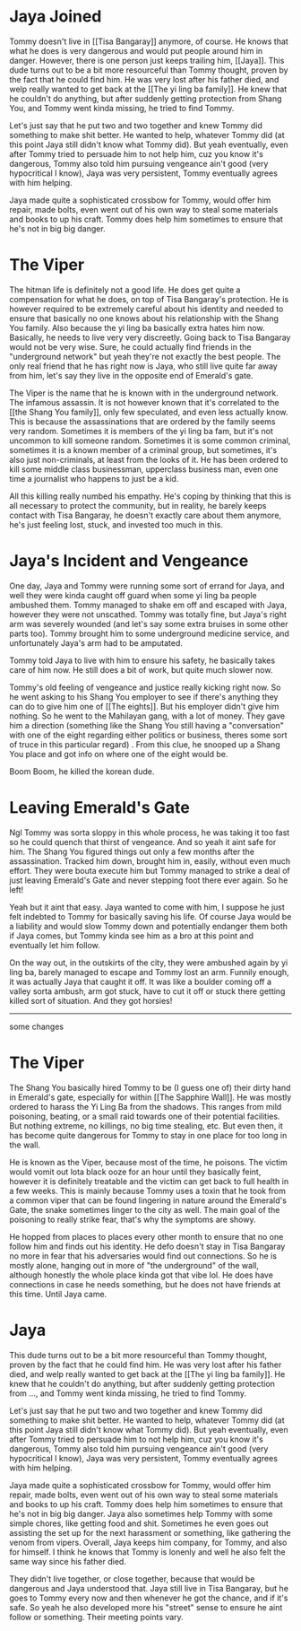 # Jaya Joined

Tommy doesn't live in [[Tisa Bangaray]] anymore, of course. He knows that what he does is very dangerous and would put people around him in danger. However, there is one person just keeps trailing him, [[Jaya]]. This dude turns out to be a bit more resourceful than Tommy thought, proven by the fact that he could find him. He was very lost after his father died, and welp really wanted to get back at the [[The yi ling ba family]]. He knew that he couldn't do anything, but after suddenly getting protection from Shang You, and Tommy went kinda missing, he tried to find Tommy.

Let's just say that he put two and two together and knew Tommy did something to make shit better. He wanted to help, whatever Tommy did (at this point Jaya still didn't know what Tommy did). But yeah eventually, even after Tommy tried to persuade him to not help him, cuz you know it's dangerous, Tommy also told him pursuing vengeance ain't good (very hypocritical I know), Jaya was very persistent, Tommy eventually agrees with him helping.

Jaya made quite a sophisticated crossbow for Tommy, would offer him repair, made bolts, even went out of his own way to steal some materials and books to up his craft. Tommy does help him sometimes to ensure that he's not in big big danger.

# The Viper

The hitman life is definitely not a good life. He does get quite a compensation for what he does, on top of Tisa Bangaray's protection. He is however required to be extremely careful about his identity and needed to ensure that basically no one knows about his relationship with the Shang You family. Also because the yi ling ba basically extra hates him now. Basically, he needs to live very very discreetly. Going back to Tisa Bangaray would not be very wise. Sure, he could actually find friends in the "underground network" but yeah they're not exactly the best people. The only real friend that he has right now is Jaya, who still live quite far away from him, let's say they live in the opposite end of Emerald's gate.

The Viper is the name that he is known with in the underground network. The infamous assassin. It is not however known that it's correlated to the [[the Shang You family]], only few speculated, and even less actually know. This is because the assassinations that are ordered by the family seems very random. Sometimes it is members of the yi ling ba fam, but it's not uncommon to kill someone random. Sometimes it is some common criminal, sometimes it is a known member of a criminal group, but sometimes, it's also just non-criminals, at least from the looks of it. He has been ordered to kill some middle class businessman, upperclass business man, even one time a journalist who happens to just be a kid.

All this killing really numbed his empathy. He's coping by thinking that this is all necessary to protect the community, but in reality, he barely keeps contact with Tisa Bangaray, he doesn't exactly care about them anymore, he's just feeling lost, stuck, and invested too much in this. 

# Jaya's Incident and Vengeance

One day, Jaya and Tommy were running some sort of errand for Jaya, and well they were kinda caught off guard when some yi ling ba people ambushed them. Tommy managed to shake em off and escaped with Jaya, however they were not unscathed. Tommy was totally fine, but Jaya's right arm was severely wounded (and let's say some extra bruises in some other parts too). Tommy brought him to some underground medicine service, and unfortunately Jaya's arm had to be amputated.

Tommy told Jaya to live with him to ensure his safety, he basically takes care of him now. He still does a bit of work, but quite much slower now.

Tommy's old feeling of vengeance and justice really kicking right now. So he went asking to his Shang You employer to see if there's anything they can do to give him one of [[The eights]]. But his employer didn't give him nothing. So he went to the Mahilayan gang, with a lot of money. They gave him a direction (something like the Shang You still having a "conversation" with one of the eight regarding either politics or business, theres some sort of truce in this particular regard) . From this clue, he snooped up a Shang You place and got info on where one of the eight would be.

Boom Boom, he killed the korean dude.

# Leaving Emerald's Gate

Ngl Tommy was sorta sloppy in this whole process, he was taking it too fast so he could quench that thirst of vengeance. And so yeah it aint safe for him. The Shang You figured things out only a few months after the assassination. Tracked him down, brought him in, easily, without even much effort. They were bouta execute him but Tommy managed to strike a deal of just leaving Emerald's Gate and never stepping foot there ever again. So he left!

Yeah but it aint that easy. Jaya wanted to come with him, I suppose he just felt indebted to Tommy for basically saving his life. Of course Jaya would be a liability and would slow Tommy down and potentially endanger them both if Jaya comes, but Tommy kinda see him as a bro at this point and eventually let him follow.

On the way out, in the outskirts of the city, they were ambushed again by yi ling ba, barely managed to escape and Tommy lost an arm. Funnily enough, it was actually Jaya that caught it off. It was like a boulder coming off a valley sorta ambush, arm got stuck, have to cut it off or stuck there getting killed sort of situation. And they got horsies!

---
some changes

# The Viper

The Shang You basically hired Tommy to be (I guess one of) their dirty hand in Emerald's gate, especially for within [[The Sapphire Wall]]. He was mostly ordered to harass the Yi Ling Ba from the shadows. This ranges from mild poisoning, beating, or a small raid towards one of their potential facilities. But nothing extreme, no killings, no big time stealing, etc. But even then, it has become quite dangerous for Tommy to stay in one place for too long in the wall. 

He is known as the Viper, because most of the time, he poisons. The victim would vomit out lota black ooze for an hour until they basically feint, however it is definitely treatable and the victim can get back to full health in a few weeks. This is mainly because Tommy uses a toxin that he took from a common viper that can be found lingering in nature around the Emerald's Gate, the snake sometimes linger to the city as well. The main goal of the poisoning to really strike fear, that's why the symptoms are showy.

He hopped from places to places every other month to ensure that no one follow him and finds out his identity. He defo doesn't stay in Tisa Bangaray no more in fear that his adversaries would find out connections. So he is mostly alone, hanging out in more of "the underground" of the wall, although honestly the whole place kinda got that vibe lol. He does have connections in case he needs something, but he does not have friends at this time. Until Jaya came.

# Jaya

This dude turns out to be a bit more resourceful than Tommy thought, proven by the fact that he could find him. He was very lost after his father died, and welp really wanted to get back at the [[The yi ling ba family]]. He knew that he couldn't do anything, but after suddenly getting protection from ..., and Tommy went kinda missing, he tried to find Tommy.

Let's just say that he put two and two together and knew Tommy did something to make shit better. He wanted to help, whatever Tommy did (at this point Jaya still didn't know what Tommy did). But yeah eventually, even after Tommy tried to persuade him to not help him, cuz you know it's dangerous, Tommy also told him pursuing vengeance ain't good (very hypocritical I know), Jaya was very persistent, Tommy eventually agrees with him helping.

Jaya made quite a sophisticated crossbow for Tommy, would offer him repair, made bolts, even went out of his own way to steal some materials and books to up his craft. Tommy does help him sometimes to ensure that he's not in big big danger. Jaya also sometimes help Tommy with some simple chores, like getting food and shit. Sometimes he even goes out assisting the set up for the next harassment or something, like gathering the venom from vipers. Overall, Jaya keeps him company, for Tommy, and also for himself. I think he knows that Tommy is lonenly and well he also felt the same way since his father died.

They didn't live together, or close together, because that would be dangerous and Jaya understood that. Jaya still live in Tisa Bangaray, but he goes to Tommy every now and then whenever he got the chance, and if it's safe. So yeah he also developed more his "street" sense to ensure he aint follow or something. Their meeting points vary.

